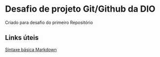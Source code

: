 # Desafio de projeto Git/Github da DIO
Criado para desafio do primeiro Repositório

## Links úteis

[Sintaxe básica Markdown](https://www.markdownguide.org/getting-started/)

